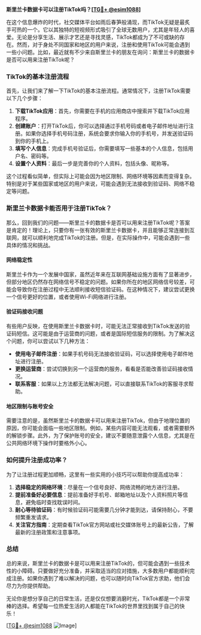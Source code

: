 **斯里兰卡数据卡可以注册TikTok吗？[[TG💪+ @esim1088](https://t.me/s/esim1088)]**

在这个信息爆炸的时代，社交媒体平台如雨后春笋般涌现，而TikTok无疑是最炙手可热的一个。它以其独特的短视频形式吸引了全球无数用户，尤其是年轻人的喜爱。无论是分享生活、展示才艺还是寻找灵感，TikTok都成为了不可或缺的存在。然而，对于身处不同国家和地区的用户来说，注册和使用TikTok可能会遇到一些小问题。比如，最近就有不少来自斯里兰卡的朋友在询问：斯里兰卡的数据卡是否可以用来注册TikTok呢？

### TikTok的基本注册流程

首先，让我们来了解一下TikTok的基本注册流程。通常情况下，注册TikTok需要以下几个步骤：

1. **下载TikTok应用**：首先，你需要在手机的应用商店中搜索并下载TikTok应用程序。
2. **创建账户**：打开TikTok后，你可以选择通过手机号码或者电子邮件地址进行注册。如果你选择手机号码注册，系统会要求你输入你的手机号，并发送验证码到你的手机上。
3. **填写个人信息**：完成手机号验证后，你需要填写一些基本的个人信息，包括用户名、密码等。
4. **设置个人资料**：最后一步是完善你的个人资料，包括头像、昵称等。

这个过程看似简单，但实际上可能会因为地区限制、网络环境等因素而变得复杂。特别是对于某些国家或地区的用户来说，可能会遇到无法接收到验证码、网络不稳定等问题。

### 斯里兰卡数据卡能否用于注册TikTok？

那么，回到我们的问题——斯里兰卡的数据卡是否可以用来注册TikTok呢？答案是肯定的！理论上，只要你有一张有效的斯里兰卡数据卡，并且能够正常连接到互联网，就可以顺利地完成TikTok的注册。但是，在实际操作中，可能会遇到一些具体的情况和挑战。

#### 网络稳定性

斯里兰卡作为一个发展中国家，虽然近年来在互联网基础设施方面有了显著进步，但部分地区仍然存在网络信号不稳定的问题。如果你所在的地区网络信号较差，可能会导致你在注册过程中无法顺利接收短信验证码。在这种情况下，建议尝试更换一个信号更好的位置，或者使用Wi-Fi网络进行注册。

#### 验证码接收问题

有些用户反映，在使用斯里兰卡数据卡时，可能无法正常接收到TikTok发送的验证码短信。这可能是由于运营商的问题，或者是国际短信服务的限制。为了解决这个问题，你可以尝试以下几种方法：

- **使用电子邮件注册**：如果手机号码无法接收验证码，可以选择使用电子邮件地址进行注册。
- **更换运营商**：尝试切换到另一个运营商的服务，看看是否能改善验证码接收情况。
- **联系客服**：如果以上方法都无法解决问题，可以直接联系TikTok的客服寻求帮助。

#### 地区限制与账号安全

需要注意的是，虽然斯里兰卡的数据卡可以用来注册TikTok，但由于地理位置的原因，你可能会面临一些地区限制。例如，某些内容可能无法观看，或者需要额外的解锁步骤。此外，为了保护账号的安全，建议不要随意泄露个人信息，尤其是在公共网络环境下操作时要格外小心。

### 如何提升注册成功率？

为了让注册过程更加顺畅，这里有一些实用的小技巧可以帮助你提高成功率：

1. **选择稳定的网络环境**：尽量在一个信号良好、网络流畅的地方进行注册。
2. **提前准备好必要信息**：提前准备好手机号、邮箱地址以及个人资料照片等信息，避免临时查找耽误时间。
3. **耐心等待验证码**：有时候验证码可能需要几分钟才能到达，请保持耐心，不要频繁重发请求。
4. **关注官方指南**：定期查看TikTok官方网站或社交媒体账号上的最新公告，了解最新的注册政策和注意事项。

### 总结

总的来说，斯里兰卡的数据卡是可以用来注册TikTok的，但可能会遇到一些技术性的小障碍。只要做好充分准备，并采取适当的应对措施，大多数用户都能顺利完成注册。如果你遇到了难以解决的问题，也可以随时向TikTok官方求助，他们会尽力为你提供帮助。

无论你是想分享自己的日常生活，还是仅仅想要消磨时光，TikTok都是一个非常棒的选择。希望每一位热爱生活的人都能在TikTok的世界里找到属于自己的快乐！

[[TG💪+ @esim1088](https://t.me/s/esim1088) ![Image](https://i.postimg.cc/4NQfJmqS/Snipaste-2025-05-13-00-14-12.png)]